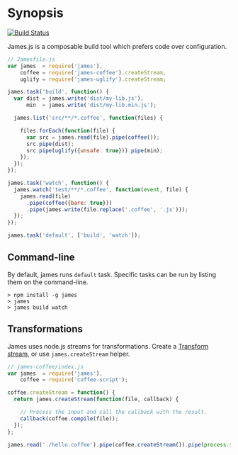 # Synopsis

[![Build Status](https://travis-ci.org/leonidas/james.js.png?branch=master)](https://travis-ci.org/leonidas/james.js)

James.js is a composable build tool which prefers code over configuration.

```javascript
// Jamesfile.js
var james  = require('james'),
    coffee = require('james-coffee').createStream,
    uglify = require('james-uglify').createStream;

james.task('build', function() {
  var dist = james.write('dist/my-lib.js'),
      min  = james.write('dist/my-lib.min.js');

  james.list('src/**/*.coffee', function(files) {

    files.forEach(function(file) {
      var src = james.read(file).pipe(coffee());
      src.pipe(dist);
      src.pipe(uglify({unsafe: true})).pipe(min);
    });
  });
});

james.task('watch', function() {
  james.watch('test/**/*.coffee', function(event, file) {
    james.read(file)
      .pipe(coffee({bare: true}))
      .pipe(james.write(file.replace('.coffee', '.js')));
  });
});

james.task('default', ['build', 'watch']);
```

## Command-line

By default, james runs `default` task. Specific tasks can be run by listing them on the command-line.

```
> npm install -g james
> james
> james build watch
```

## Transformations

James uses node.js streams for transformations.
Create a [Transform stream](http://nodejs.org/api/stream.html#stream_class_stream_transform),
or use `james.createStream` helper.

```javascript
// james-coffee/index.js
var james  = require('james'),
    coffee = require('coffee-script');

coffee.createStream = function() {
  return james.createStream(function(file, callback) {

    // Process the input and call the callback with the result.
    callback(coffee.compile(file));
  });
};

james.read('./hello.coffee').pipe(coffee.createStream()).pipe(process.stdout);
```
